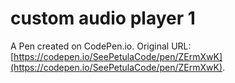 # custom audio player 1

A Pen created on CodePen.io. Original URL: [https://codepen.io/SeePetulaCode/pen/ZErmXwK](https://codepen.io/SeePetulaCode/pen/ZErmXwK).

